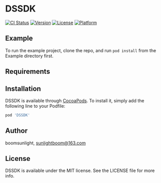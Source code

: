# DSSDK

[![CI Status](https://img.shields.io/travis/boomsunlight/DSSDK.svg?style=flat)](https://travis-ci.org/boomsunlight/DSSDK)
[![Version](https://img.shields.io/cocoapods/v/DSSDK.svg?style=flat)](https://cocoapods.org/pods/DSSDK)
[![License](https://img.shields.io/cocoapods/l/DSSDK.svg?style=flat)](https://cocoapods.org/pods/DSSDK)
[![Platform](https://img.shields.io/cocoapods/p/DSSDK.svg?style=flat)](https://cocoapods.org/pods/DSSDK)

## Example

To run the example project, clone the repo, and run `pod install` from the Example directory first.

## Requirements

## Installation

DSSDK is available through [CocoaPods](https://cocoapods.org). To install
it, simply add the following line to your Podfile:

```ruby
pod 'DSSDK'
```

## Author

boomsunlight, sunlightboom@163.com

## License

DSSDK is available under the MIT license. See the LICENSE file for more info.

